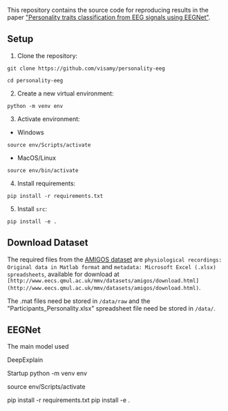 This repository contains the source code for reproducing results in the paper ["Personality traits classification from EEG signals using EEGNet"](10.1109/MELECON53508.2022.9843118).

## Setup
1. Clone the repository:
```
git clone https://github.com/visamy/personality-eeg
```
```
cd personality-eeg
```
2. Create a new virtual environment:
```
python -m venv env
```
3. Activate environment:
  * Windows
```
source env/Scripts/activate
```
  * MacOS/Linux
```
source env/bin/activate
```
4. Install requirements:
```
pip install -r requirements.txt
```
5. Install `src`:
```
pip install -e .
```

## Download Dataset
The required files from the [AMIGOS dataset](http://www.eecs.qmul.ac.uk/mmv/datasets/amigos/index.html) are `physiological recordings: Original data in Matlab format` and `metadata: Microsoft Excel (.xlsx) spreadsheets`, available for download at `[http://www.eecs.qmul.ac.uk/mmv/datasets/amigos/download.html](http://www.eecs.qmul.ac.uk/mmv/datasets/amigos/download.html)`.

The .mat files need be stored in `/data/raw` and the "Participants_Personality.xlsx" spreadsheet file need be stored in `/data/`.

## EEGNet
The main model used 

DeepExplain



Startup
python -m venv env

source env/Scripts/activate

pip install -r requirements.txt
pip install -e .
